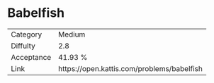 # Babelfish

<table>
    <tr>
        <td>Category</td>
        <td>Medium</td>
    </tr>
    <tr>
        <td>Diffulty</td>
        <td>2.8</td>
    </tr>
    <tr>
        <td>Acceptance</td>
        <td>41.93 %</td>
    </tr>
    <tr>
        <td>Link</td>
        <td>https://open.kattis.com/problems/babelfish</td>
    </tr>
</table>